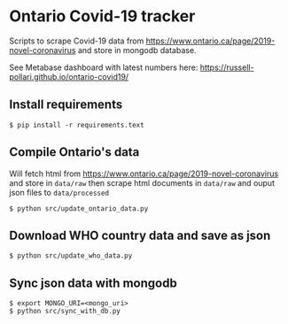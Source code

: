 # Ontario Covid-19 tracker

Scripts to scrape Covid-19 data from https://www.ontario.ca/page/2019-novel-coronavirus and store in mongodb database.

See Metabase dashboard with latest numbers here: https://russell-pollari.github.io/ontario-covid19/

## Install requirements
```
$ pip install -r requirements.text
```

## Compile Ontario's data
Will fetch html from https://www.ontario.ca/page/2019-novel-coronavirus and store in `data/raw`
then scrape html documents in `data/raw` and ouput json files to `data/processed`
```
$ python src/update_ontario_data.py
```

## Download WHO country data and save as json
```
$ python src/update_who_data.py
```

## Sync json data with mongodb
```
$ export MONGO_URI=<mongo_uri>
$ python src/sync_with_db.py
```
